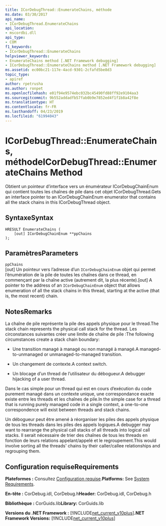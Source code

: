 ```yaml
---
title: ICorDebugThread::EnumerateChains, méthode
ms.date: 03/30/2017
api_name:
- ICorDebugThread.EnumerateChains
api_location:
- mscordbi.dll
api_type:
- COM
f1_keywords:
- ICorDebugThread::EnumerateChains
helpviewer_keywords:
- EnumerateChains method [.NET Framework debugging]
- ICorDebugThread::EnumerateChains method [.NET Framework debugging]
ms.assetid: ec00bc21-117e-4acd-9301-2cfafd5be8d3
topic_type:
- apiref
author: rpetrusha
ms.author: ronpet
ms.openlocfilehash: e01f94e9574ebc032bc45490fd88ff92e9104aa3
ms.sourcegitcommit: 9b552addadfb57fab0b9e7852ed4f1f1b8a42f8e
ms.translationtype: HT
ms.contentlocale: fr-FR
ms.lasthandoff: 04/23/2019
ms.locfileid: "61994043"
---
```

# <a name="icordebugthreadenumeratechains-method"></a><span data-ttu-id="75e8a-102">ICorDebugThread::EnumerateChains, méthode</span><span class="sxs-lookup"><span data-stu-id="75e8a-102">ICorDebugThread::EnumerateChains Method</span></span>
<span data-ttu-id="75e8a-103">Obtient un pointeur d’interface vers un énumérateur ICorDebugChainEnum qui contient toutes les chaînes de pile dans cet objet ICorDebugThread.</span><span class="sxs-lookup"><span data-stu-id="75e8a-103">Gets an interface pointer to an ICorDebugChainEnum enumerator that contains all the stack chains in this ICorDebugThread object.</span></span>  
  
## <a name="syntax"></a><span data-ttu-id="75e8a-104">Syntaxe</span><span class="sxs-lookup"><span data-stu-id="75e8a-104">Syntax</span></span>  
  
```  
HRESULT EnumerateChains (  
    [out] ICorDebugChainEnum **ppChains  
);  
```  
  
## <a name="parameters"></a><span data-ttu-id="75e8a-105">Paramètres</span><span class="sxs-lookup"><span data-stu-id="75e8a-105">Parameters</span></span>  
 `ppChains`  
 <span data-ttu-id="75e8a-106">[out] Un pointeur vers l’adresse d’un `ICorDebugChainEnum` objet qui permet l’énumération de la pile de toutes les chaînes dans ce thread, en commençant par la chaîne active (autrement dit, la plus récente).</span><span class="sxs-lookup"><span data-stu-id="75e8a-106">[out] A pointer to the address of an `ICorDebugChainEnum` object that allows enumeration of all the stack chains in this thread, starting at the active (that is, the most recent) chain.</span></span>  
  
## <a name="remarks"></a><span data-ttu-id="75e8a-107">Notes</span><span class="sxs-lookup"><span data-stu-id="75e8a-107">Remarks</span></span>  
 <span data-ttu-id="75e8a-108">La chaîne de pile représente la pile des appels physique pour le thread.</span><span class="sxs-lookup"><span data-stu-id="75e8a-108">The stack chain represents the physical call stack for the thread.</span></span> <span data-ttu-id="75e8a-109">Les circonstances suivantes créer une limite de chaîne de pile :</span><span class="sxs-lookup"><span data-stu-id="75e8a-109">The following circumstances create a stack chain boundary:</span></span>  
  
- <span data-ttu-id="75e8a-110">Une transition managé à managé ou non managé à managé.</span><span class="sxs-lookup"><span data-stu-id="75e8a-110">A managed-to-unmanaged or unmanaged-to-managed transition.</span></span>  
  
- <span data-ttu-id="75e8a-111">Un changement de contexte.</span><span class="sxs-lookup"><span data-stu-id="75e8a-111">A context switch.</span></span>  
  
- <span data-ttu-id="75e8a-112">Un blocage d’un thread de l’utilisateur du débogueur.</span><span class="sxs-lookup"><span data-stu-id="75e8a-112">A debugger hijacking of a user thread.</span></span>  
  
 <span data-ttu-id="75e8a-113">Dans le cas simple pour un thread qui est en cours d’exécution du code purement managé dans un contexte unique, une correspondance exacte existe entre les threads et les chaînes de pile.</span><span class="sxs-lookup"><span data-stu-id="75e8a-113">In the simple case for a thread that is running purely managed code in a single context, a one-to-one correspondence will exist between threads and stack chains.</span></span>  
  
 <span data-ttu-id="75e8a-114">Un débogueur peut être amené à réorganiser les piles des appels physique de tous les threads dans les piles des appels logiques.</span><span class="sxs-lookup"><span data-stu-id="75e8a-114">A debugger may want to rearrange the physical call stacks of all threads into logical call stacks.</span></span> <span data-ttu-id="75e8a-115">Il serait nécessaire de trier des chaînes de tous les threads en fonction de leurs relations appelant/appelé et le regroupement.</span><span class="sxs-lookup"><span data-stu-id="75e8a-115">This would involve sorting all the threads' chains by their caller/callee relationships and regrouping them.</span></span>  
  
## <a name="requirements"></a><span data-ttu-id="75e8a-116">Configuration requise</span><span class="sxs-lookup"><span data-stu-id="75e8a-116">Requirements</span></span>  
 <span data-ttu-id="75e8a-117">**Plateformes :** Consultez [Configuration requise](../../../../docs/framework/get-started/system-requirements.md).</span><span class="sxs-lookup"><span data-stu-id="75e8a-117">**Platforms:** See [System Requirements](../../../../docs/framework/get-started/system-requirements.md).</span></span>  
  
 <span data-ttu-id="75e8a-118">**En-tête :** CorDebug.idl, CorDebug.h</span><span class="sxs-lookup"><span data-stu-id="75e8a-118">**Header:** CorDebug.idl, CorDebug.h</span></span>  
  
 <span data-ttu-id="75e8a-119">**Bibliothèque :** CorGuids.lib</span><span class="sxs-lookup"><span data-stu-id="75e8a-119">**Library:** CorGuids.lib</span></span>  
  
 <span data-ttu-id="75e8a-120">**Versions du .NET Framework :** [!INCLUDE[net_current_v10plus](../../../../includes/net-current-v10plus-md.md)]</span><span class="sxs-lookup"><span data-stu-id="75e8a-120">**.NET Framework Versions:** [!INCLUDE[net_current_v10plus](../../../../includes/net-current-v10plus-md.md)]</span></span>
